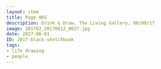 ```yaml
---
layout: item
title: Page 065
description: Drink & Draw, The Living Gallery, 08/09/17
image: 201702_20170812_0027.jpg
date: 2017-06-01
ID: 2017-black-sketchbook
tags: 
- life drawing 
- people
---
```

